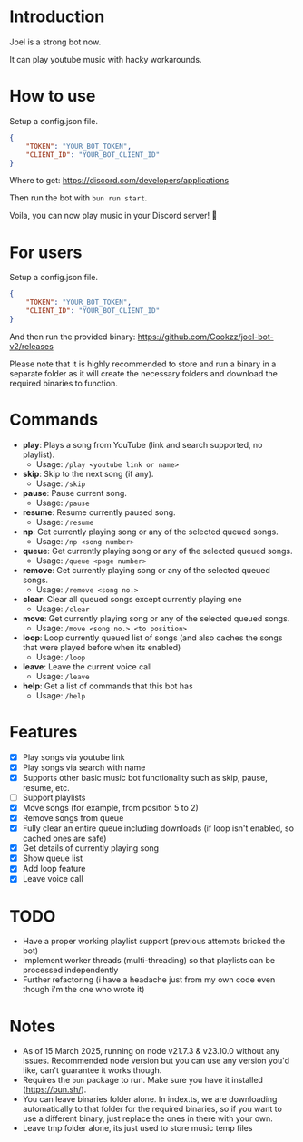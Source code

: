 # Introduction

Joel is a strong bot now.

It can play youtube music with hacky workarounds.

# How to use

Setup a config.json file.
```json
{
    "TOKEN": "YOUR_BOT_TOKEN",
    "CLIENT_ID": "YOUR_BOT_CLIENT_ID"
}
```
Where to get: https://discord.com/developers/applications

Then run the bot with `bun run start`.

Voila, you can now play music in your Discord server! 🎉

# For users

Setup a config.json file.
```json
{
    "TOKEN": "YOUR_BOT_TOKEN",
    "CLIENT_ID": "YOUR_BOT_CLIENT_ID"
}
```

And then run the provided binary: https://github.com/Cookzz/joel-bot-v2/releases

Please note that it is highly recommended to store and run a binary in a separate folder as it will create the necessary folders and download the required binaries to function.

# Commands
- **play**: Plays a song from YouTube (link and search supported, no playlist).
  - Usage: `/play <youtube link or name>`
- **skip**: Skip to the next song (if any).
  - Usage: `/skip`
- **pause**: Pause current song.
  - Usage: `/pause`
- **resume**: Resume currently paused song.
  - Usage: `/resume`
- **np**: Get currently playing song or any of the selected queued songs.
  - Usage: `/np <song number>`
- **queue**: Get currently playing song or any of the selected queued songs.
  - Usage: `/queue <page number>`
- **remove**: Get currently playing song or any of the selected queued songs.
  - Usage: `/remove <song no.>`
- **clear**: Clear all queued songs except currently playing one
  - Usage: `/clear`
- **move**: Get currently playing song or any of the selected queued songs.
  - Usage: `/move <song no.> <to position>`
- **loop**: Loop currently queued list of songs (and also caches the songs that were played before when its enabled)
  - Usage: `/loop`
- **leave**: Leave the current voice call
  - Usage: `/leave`
- **help**: Get a list of commands that this bot has
  - Usage: `/help`

# Features
- [X] Play songs via youtube link
- [X] Play songs via search with name
- [X] Supports other basic music bot functionality such as skip, pause, resume, etc.
- [ ] Support playlists
- [X] Move songs (for example, from position 5 to 2)
- [X] Remove songs from queue
- [X] Fully clear an entire queue including downloads (if loop isn't enabled, so cached ones are safe)
- [X] Get details of currently playing song
- [X] Show queue list
- [X] Add loop feature
- [X] Leave voice call
 
# TODO
- Have a proper working playlist support (previous attempts bricked the bot)
- Implement worker threads (multi-threading) so that playlists can be processed independently
- Further refactoring (i have a headache just from my own code even though i'm the one who wrote it)

# Notes
- As of 15 March 2025, running on node v21.7.3 & v23.10.0 without any issues. Recommended node version but you can use any version you'd like, can't guarantee it works though.
- Requires the `bun` package to run. Make sure you have it installed (https://bun.sh/).
- You can leave binaries folder alone. In index.ts, we are downloading automatically to that folder for the required binaries, so if you want to use a different binary, just replace the ones in there with your own.
- Leave tmp folder alone, its just used to store music temp files

